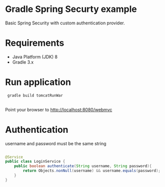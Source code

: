# Gradle Spring Securty example 

Basic Spring Security with custom authentication provider.

# Requirements

* Java Platform (JDK) 8
* Gradle 3.x


# Run application


```sh
 gradle build tomcatRunWar
 
```

Point your browser to [http://localhost:8080/webmvc](http://localhost:8080/webmvc)

# Authentication


username and password ​​must be the same string

```java

@Service
public class LoginService {
	public boolean authenticate(String username, String password){
		return Objects.nonNull(username) && username.equals(password);
	}
}


```

